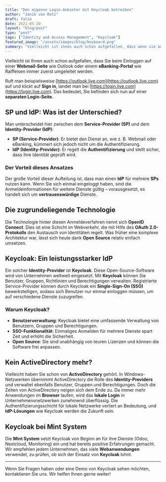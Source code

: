 ```yaml
---
title: "Den eigenen Login-Anbieter mit Keycloak betreiben"
author: "Janik von Rotz"
draft: false
date: 2021-05-20
layout: "blog/post"
type: "post"
tags: ["Identity and Access Management", "Keycloak"]
featured_image: "/assets/images/blog/keyboard.png"
summary: "Vielleicht ist ihnen auch schon aufgefallen, dass wenn sie auf einer Webmail-Seite wie Outlook oder im eBanking-Portal wie bei Raiffeisen einloggen wollen, werden sie immer zuerst umgeleitet. Ruft man..."
---
```


Vielleicht ist Ihnen auch schon aufgefallen, dass Sie beim Einloggen auf einer **Webmail-Seite** wie Outlook oder einem **eBanking-Portal** wie Raiffeisen immer zuerst umgeleitet werden. 

Ruft man beispielsweise [https://outlook.live.com](https://outlook.live.com) auf und klickt auf **Sign in**, landet man bei [https://login.live.com](https://login.live.com). Das bedeutet, Sie befinden sich nun auf einer **separaten Login-Seite**.

## SP und IdP: Was ist der Unterschied?

Man unterscheidet hier zwischen dem **Service-Provider (SP)** und dem **Identity-Provider (IdP)**:

- **SP (Service-Provider)**: Er bietet den Dienst an, wie z. B. Webmail oder eBanking, kümmert sich jedoch nicht um die Authentifizierung.
- **IdP (Identity-Provider)**: Er regelt die **Authentifizierung** und stellt sicher, dass Ihre Identität geprüft wird.

### Der Vorteil dieses Ansatzes

Der große Vorteil dieser Aufteilung ist, dass man einen **IdP** für mehrere **SPs** nutzen kann. Wenn Sie sich einmal eingeloggt haben, sind die Anmeldeinformationen für weitere Dienste gültig – vorausgesetzt, es handelt sich um **vertrauenswürdige** Dienste.

## Die zugrundeliegende Technologie

Die Technologie hinter diesen Anmeldeverfahren nennt sich **OpenID Connect**. Dies ist eine Schicht im Webverkehr, die mit Hilfe des **OAuth 2.0-Protokolls** den Austausch von Identitäten regelt. Was früher eine komplexe Architektur war, lässt sich heute dank **Open Source** relativ einfach umsetzen.

## Keycloak: Ein leistungsstarker IdP

Ein solcher **Identity-Provider** ist **Keycloak**. Diese Open-Source-Software wird von Unternehmen weltweit eingesetzt. Mit **Keycloak** können Sie Benutzer, Gruppen, Richtlinien und Berechtigungen verwalten. Registrierte Service-Provider können durch Keycloak ein **Single-Sign-On (SSO)** bewerkstelligen, sodass sich Benutzer nur einmal einloggen müssen, um auf verschiedene Dienste zuzugreifen.

### Warum Keycloak?

- **Benutzerverwaltung**: Keycloak bietet eine umfassende Verwaltung von Benutzern, Gruppen und Berechtigungen.
- **SSO-Funktionalität**: Einmaliges Anmelden für mehrere Dienste spart Zeit und erhöht die Sicherheit.
- **Open Source**: Sie sind unabhängig von teuren Lizenzen und können die Software frei anpassen.

## Kein ActiveDirectory mehr?

Vielleicht haben Sie schon von **ActiveDirectory** gehört. In Windows-Netzwerken übernimmt ActiveDirectory die Rolle des **Identity-Providers** und verwaltet ebenfalls Benutzer, Gruppen und Berechtigungen. Doch die Zeiten von ActiveDirectory neigen sich dem Ende zu. Da immer mehr Anwendungen im **Browser** laufen, wird das **lokale Login** in Unternehmensnetzwerken zunehmend überflüssig. Die Authentifizierungsschicht für lokale Netzwerke verliert an Bedeutung, und **IdP-Lösungen** wie Keycloak werden die Zukunft sein.

## Keycloak bei Mint System

Die **Mint System** setzt Keycloak von Beginn an für ihre Dienste (Odoo, Nextcloud, Monitoring) ein und hat bereits positive Erfahrungen gemacht. Wir empfehlen jedem Unternehmen, das viele **Webanwendungen** verwendet, zu prüfen, ob sich der Einsatz von **Keycloak** lohnt.

---

Wenn Sie Fragen haben oder eine Demo von Keycloak sehen möchten, kontaktieren Sie uns. Wir helfen Ihnen gerne weiter!
